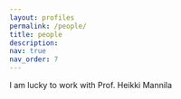 ```yaml
---
layout: profiles
permalink: /people/
title: people
description:
nav: true
nav_order: 7
---
```


I am lucky to work with Prof. Heikki Mannila
